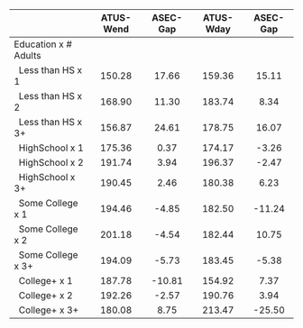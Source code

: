 
|                      |    ATUS-Wend |     ASEC-Gap |    ATUS-Wday |     ASEC-Gap |
| -------------------- | :----------: | :----------: | :----------: | :----------: |
| Education x # Adults |              |              |              |              |
| &nbsp;&nbsp;Less than HS x 1 |       150.28 |        17.66 |       159.36 |        15.11 |
| &nbsp;&nbsp;Less than HS x 2 |       168.90 |        11.30 |       183.74 |         8.34 |
| &nbsp;&nbsp;Less than HS x 3+ |       156.87 |        24.61 |       178.75 |        16.07 |
| &nbsp;&nbsp;HighSchool x 1 |       175.36 |         0.37 |       174.17 |        -3.26 |
| &nbsp;&nbsp;HighSchool x 2 |       191.74 |         3.94 |       196.37 |        -2.47 |
| &nbsp;&nbsp;HighSchool x 3+ |       190.45 |         2.46 |       180.38 |         6.23 |
| &nbsp;&nbsp;Some College x 1 |       194.46 |        -4.85 |       182.50 |       -11.24 |
| &nbsp;&nbsp;Some College x 2 |       201.18 |        -4.54 |       182.44 |        10.75 |
| &nbsp;&nbsp;Some College x 3+ |       194.09 |        -5.73 |       183.45 |        -5.38 |
| &nbsp;&nbsp;College+ x 1 |       187.78 |       -10.81 |       154.92 |         7.37 |
| &nbsp;&nbsp;College+ x 2 |       192.26 |        -2.57 |       190.76 |         3.94 |
| &nbsp;&nbsp;College+ x 3+ |       180.08 |         8.75 |       213.47 |       -25.50 |

